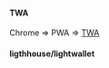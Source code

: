 #### TWA

Chrome => PWA => [TWA](https://developers.google.cn/web/updates/2019/02/using-twa)

#### ligthhouse/lightwallet
